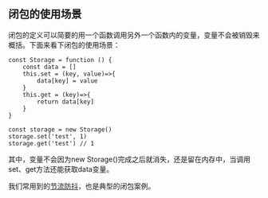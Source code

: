 ## 闭包的使用场景

闭包的定义可以简要的用一个函数调用另外一个函数内的变量，变量不会被销毁来概括。下面来看下闭包的使用场景：

    const Storage = function () {
        const data = []
        this.set = (key, value)=>{
            data[key] = value
        }
        this.get = (key)=>{
            return data[key]
        }
    }

    const storage = new Storage()
    storage.set('test', 1)
    storage.get('test') // 1

其中，变量不会因为new Storage()完成之后就消失，还是留在内存中，当调用set、get方法还能获取data变量。

我们常用到的[节流防抖](./防抖和节流.md)，也是典型的闭包案例。